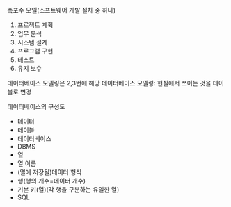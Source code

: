 폭포수 모델(소프트웨어 개발 절차 중 하나)
1. 프로젝트 계획
2. 업무 분석
3. 시스템 설계
4. 프로그램 구현
5. 테스트
6. 유지 보수

데이터베이스 모델링은 2,3번에 해당
데이터베이스 모델링: 현실에서 쓰이는 것을 테이블로 변경

데이터베이스의 구성도
* 데이터
* 테이블
* 데이터베이스
* DBMS
* 열
* 열 이름
* (열에 저장될)데이터 형식
* 행(행의 개수=데이터 개수)
* 기본 키(열)(각 행을 구분하는 유일한 열)
* SQL


